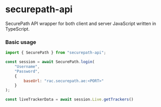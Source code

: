 # securepath-api
SecurePath API wrapper for both client and server JavaScript written in TypeScript.

### Basic usage

```javascript
import { SecurePath } from "securepath-api";

const session = await SecurePath.login(
    "Username",
    "Password",
    {
        baseUrl: "rac.securepath.ae:<PORT>"
    }
);

const liveTrackerData = await session.Live.getTrackers()
```
